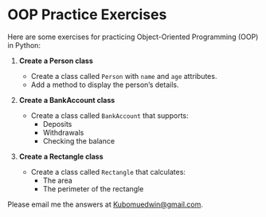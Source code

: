 # OOP Practice Exercises

Here are some exercises for practicing Object-Oriented Programming (OOP) in Python:

1. **Create a Person class**  
   - Create a class called `Person` with `name` and `age` attributes.  
   - Add a method to display the person’s details.

2. **Create a BankAccount class**  
   - Create a class called `BankAccount` that supports:
     - Deposits
     - Withdrawals
     - Checking the balance

3. **Create a Rectangle class**  
   - Create a class called `Rectangle` that calculates:
     - The area
     - The perimeter of the rectangle

Please email me the answers at [Kubomuedwin@gmail.com](mailto:Kubomuedwin@gmail.com).
